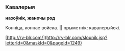 ### Кавалерыя
**назоўнік, жаночы род**

Конніца, коннае войска. || прыметнік: кавалерыйскі.

<a rel="author">[http://rv-blr.com/](http://rv-blr.com/slounik.jsp?letterId=0&maskId=0&pageId=1249)</a>
